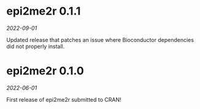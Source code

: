 # epi2me2r 0.1.1

*2022-09-01*

Updated release that patches an issue where Bioconductor dependencies did not properly install.

# epi2me2r 0.1.0

*2022-06-01*

First release of epi2me2r submitted to CRAN!
